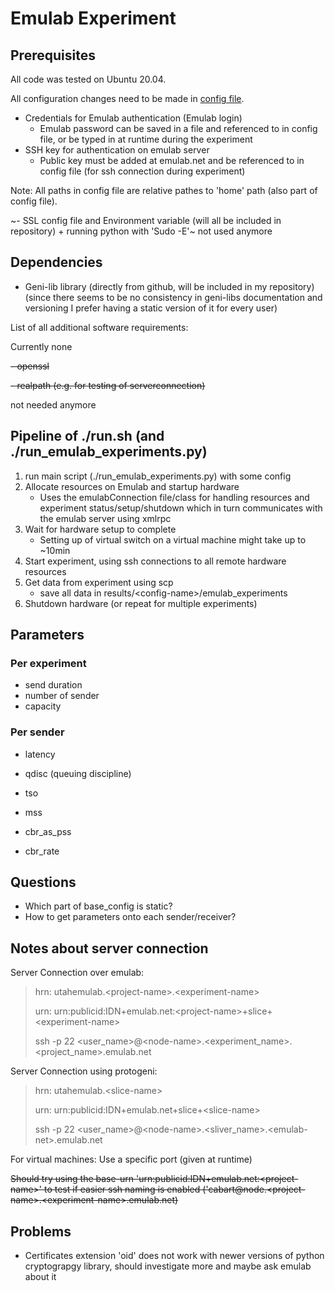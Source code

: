 # Emulab Experiment

## Prerequisites

All code was tested on Ubuntu 20.04.

All configuration changes need to be made in [config file](../emulab_experiments/emulab_config.yaml).

- Credentials for Emulab authentication (Emulab login)
  - Emulab password can be saved in a file and referenced to in config file, or be typed in at runtime during the experiment
- SSH key for authentication on emulab server
  - Public key must be added at emulab.net and be referenced to in config file (for ssh connection during experiment)

Note: All paths in config file are relative pathes to 'home' path (also part of config file).

~- SSL config file and Environment variable (will all be included in repository) + running python with 'Sudo -E'~ not used anymore

## Dependencies

- Geni-lib library (directly from github, will be included in my repository) (since there seems to be no consistency in geni-libs documentation and versioning I prefer having a static version of it for every user)

List of all additional software requirements:

Currently none

~~- openssl~~

~~- realpath (e.g. for testing of serverconnection)~~

not needed anymore


## Pipeline of ./run.sh (and ./run_emulab_experiments.py)

1. run main script (./run_emulab_experiments.py) with some config
2. Allocate resources on Emulab and startup hardware
    - Uses the emulabConnection file/class for handling resources and experiment status/setup/shutdown which in turn communicates with the emulab server using xmlrpc
3. Wait for hardware setup to complete
    - Setting up of virtual switch on a virtual machine might take up to ~10min
4. Start experiment, using ssh connections to all remote hardware resources
5. Get data from experiment using scp
    - save all data in results/\<config-name\>/emulab_experiments
6. Shutdown hardware (or repeat for multiple experiments)

## Parameters

### Per experiment

- send duration
- number of sender
- capacity

### Per sender

- latency
- qdisc (queuing discipline)
- tso

- mss
- cbr_as_pss
- cbr_rate

## Questions

- Which part of base_config is static?
- How to get parameters onto each sender/receiver?

## Notes about server connection

Server Connection over emulab:

> hrn:  utahemulab.\<project-name>.\<experiment-name>
>
> urn:  urn:publicid:IDN+emulab.net:\<project-name>+slice+\<experiment-name>
>
> ssh -p 22 \<user_name>@\<node-name>.\<experiment_name>.\<project_name>.emulab.net

Server Connection using protogeni:

> hrn:  utahemulab.\<slice-name>
>
> urn:  urn:publicid:IDN+emulab.net+slice+\<slice-name>
>
> ssh -p 22 \<user_name>@\<node-name>.\<sliver_name>.\<emulab-net>.emulab.net

For virtual machines: Use a specific port (given at runtime)


~~Should try using the base-urn 'urn:publicid:IDN+emulab.net:\<project-name>' to test if easier ssh naming is enabled ('cabart@node.\<project-name>.\<experiment-name>.emulab.net)~~

## Problems

- Certificates extension 'oid' does not work with newer versions of python cryptograpgy library, should investigate more and maybe ask emulab about it
